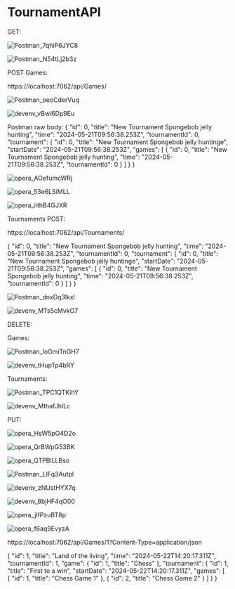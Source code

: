 # TournamentAPI

GET:

![Postman_7qhiP6JYC8](https://github.com/FelixEdenborgh/TournamentAPI/assets/31070311/5b0f82df-be69-4bbc-a64f-af3dac389f4f)

![Postman_N54tLj2b3z](https://github.com/FelixEdenborgh/TournamentAPI/assets/31070311/1a8291f4-186b-428a-a916-8538fca435df)


POST Games:

https://localhost:7062/api/Games/

![Postman_oeoCderVuq](https://github.com/FelixEdenborgh/TournamentAPI/assets/31070311/1e809379-e66d-4edc-aa0f-cd4f7e9e80ef)

![devenv_vBwi6Dp9Eu](https://github.com/FelixEdenborgh/TournamentAPI/assets/31070311/69cbc027-aa9a-4c1c-821d-e096f947411c)

Postman raw body:
{
  "id": 0,
  "title": "New Tournament Spongebob jelly hunting",
  "time": "2024-05-21T09:56:38.253Z",
  "tournamentId": 0,
  "tournament": {
    "id": 0,
    "title": "New Tournament Spongebob jelly huntinge",
    "startDate": "2024-05-21T09:56:38.253Z",
    "games": [
      {
        "id": 0,
        "title": "New Tournament Spongebob jelly hunting",
        "time": "2024-05-21T09:56:38.253Z",
        "tournamentId": 0
      }
    ]
  }
}

![opera_AOefumcWRj](https://github.com/FelixEdenborgh/TournamentAPI/assets/31070311/45409e13-fc17-481a-802d-acafcf4f177a)

![opera_53e6LSiMLL](https://github.com/FelixEdenborgh/TournamentAPI/assets/31070311/59ee3a29-0376-4c80-8e96-565abd2eaa0d)

![opera_iithB4GJXR](https://github.com/FelixEdenborgh/TournamentAPI/assets/31070311/3e9cf955-6f23-491b-86c7-3896aa32cdb7)


Tournaments POST:

https://localhost:7062/api/Tournaments/


{
  "id": 0,
  "title": "New Tournament Spongebob jelly hunting",
  "time": "2024-05-21T09:56:38.253Z",
  "tournamentId": 0,
  "tournament": {
    "id": 0,
    "title": "New Tournament Spongebob jelly huntinge",
    "startDate": "2024-05-21T09:56:38.253Z",
    "games": [
      {
        "id": 0,
        "title": "New Tournament Spongebob jelly hunting",
        "time": "2024-05-21T09:56:38.253Z",
        "tournamentId": 0
      }
    ]
  }
}

![Postman_dnxDq3lkxl](https://github.com/FelixEdenborgh/TournamentAPI/assets/31070311/2631fbb0-8b5b-4d59-8aa6-b262e4e0c134)

![devenv_MTs5cMvkO7](https://github.com/FelixEdenborgh/TournamentAPI/assets/31070311/a1278615-dfc3-4a5c-ad44-5a7722fd9612)


DELETE:

Games:

![Postman_loGmiTnGH7](https://github.com/FelixEdenborgh/TournamentAPI/assets/31070311/c5cd9e90-4be2-4ebb-8d20-a39f61170740)

![devenv_tHupTp4bRY](https://github.com/FelixEdenborgh/TournamentAPI/assets/31070311/b3cda959-41e3-453e-ba19-66b79db4fa9c)

Tournaments:

![Postman_TPC1QTKihY](https://github.com/FelixEdenborgh/TournamentAPI/assets/31070311/03fa1d67-31e7-4628-bad1-b0993b3964d0)

![devenv_MthafJhlLc](https://github.com/FelixEdenborgh/TournamentAPI/assets/31070311/59c1e8ee-6a3c-4c70-bf58-0f00873fb4f6)





PUT:

![opera_HsW5pO4D2o](https://github.com/FelixEdenborgh/TournamentAPI/assets/31070311/6a178d30-24e4-49ee-abb4-6481aff6b720)


![opera_QrBWpG53BK](https://github.com/FelixEdenborgh/TournamentAPI/assets/31070311/75eae7fe-f9fd-46db-9d76-0164a8d2b778)

![opera_QTPBlLLBso](https://github.com/FelixEdenborgh/TournamentAPI/assets/31070311/2c1118b8-51af-4b48-a851-e7ee6016213a)


![Postman_LlFq3Autpl](https://github.com/FelixEdenborgh/TournamentAPI/assets/31070311/0195a2b4-c36e-4b74-9575-5fe5317dfbbc)


![devenv_zNUstHYX7q](https://github.com/FelixEdenborgh/TournamentAPI/assets/31070311/db74ae70-bafa-43c6-85f6-be8262a090b6)

![devenv_8bjHF4qO00](https://github.com/FelixEdenborgh/TournamentAPI/assets/31070311/5cc2a764-e3fe-4d3a-a17d-8915d92958ad)

![opera_jlfPzuBT8p](https://github.com/FelixEdenborgh/TournamentAPI/assets/31070311/3dc97b56-8111-4a96-8d64-98d4c6b629bf)


![opera_f6aq9EvyzA](https://github.com/FelixEdenborgh/TournamentAPI/assets/31070311/8c7c39ed-4eb8-4a44-9877-80aa95a5f96f)


https://localhost:7062/api/Games/1?Content-Type=application/json


{
  "id": 1,
  "title": "Land of the living",
  "time": "2024-05-22T14:20:17.311Z",
  "tournamentId": 1,
  "game": {
    "id": 1,
    "title": "Chess"
  },
  "tournament": {
    "id": 1,
    "title": "First to a win",
    "startDate": "2024-05-22T14:20:17.311Z",
    "games": [
      {
        "id": 1,
        "title": "Chess Game 1"
      },
      {
        "id": 2,
        "title": "Chess Game 2"
      }
    ]
  }
}




